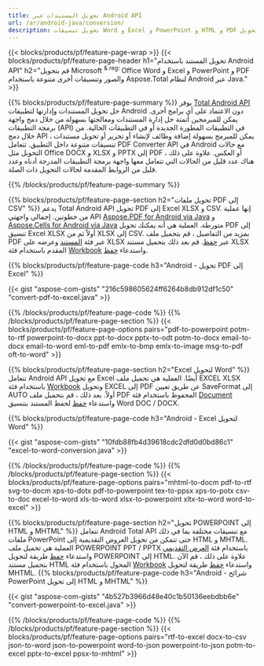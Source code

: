 ```yaml
---
title: تحويل المستندات عبر Android API 
url: /ar/android-java/conversion/
description: تحويل تنسيقات Word و Excel و PowerPoint و HTML و PDF والصورة باستخدام واجهة برمجة تطبيقات تحويل Android. يقوم Android بتحويل Office docx و xlsx و pptx إلى PDF. 
---
```


{{< blocks/products/pf/feature-page-wrap >}}
{{< blocks/products/pf/feature-page-header h1="تحويل المستند باستخدام Android API" h2="قم بتحويل Microsoft <sup> & reg؛ </sup> Office Word و Excel و PowerPoint و PDF والصور وتنسيقات أخرى متنوعة باستخدام Aspose.Total لنظام Android عبر Java." >}}

{{% blocks/products/pf/feature-page-summary %}}
يوفر [Total Android API](https://products.aspose.com/total/android-java/) حل تحويل المستندات وإدارتها لتطبيقات Android دون الاعتماد على أي برامج أخرى. يمكن للمبرمجين أتمتة حل إدارة المستندات ومعالجتها بسهولة من خلال دمج واجهة برمجة التطبيقات (API) في التطبيقات المطورة الجديدة أو في التطبيقات الحالية. من خلال دمج API ، يمكن للمبرمج بسهولة إضافة وظائف لإنشاء أو تحرير أو تحويل مستندات تنسيقات متنوعة داخل التطبيق. تتعامل PDF Converter API في Android مع حالات التحويل مثل Office DOCX و XLSX و PPTX إلى PDF أو العكس. علاوة على ذلك ، هناك عدد قليل من الحالات التي تتعامل معها واجهة برمجة التطبيقات المدرجة أدناه وعدد قليل من الروابط المقدمة لحالات التحويل ذات الصلة. 

{{% /blocks/products/pf/feature-page-summary  %}}

{{% blocks/products/pf/feature-page-section  h2="تحويل ملفات PDF إلى CSV" %}}
يدعم Total Android API تحويل PDF إلى Excel XLSX و CSV. إنها عملية من خطوتين. إجمالي واجهتي API [Aspose.PDF for Android via Java](https://products.aspose.com/pdf/android-java/) و [Aspose.Cells for Android via Java](https://products.aspose.com/cells/android-java/) متورطة. العملية هي أنه يمكنك تحويل PDF إلى تنسيق Excel XLSX أولاً ثم من XLSX إلى CSV. بمزيد من التفاصيل ، قم بتحميل ملف PDF عبر فئة [المستند](https://reference.aspose.com/pdf/java/com.aspose.pdf/Document) وعرضه على XLSX عبر [حفظ](https://reference.aspose.com/pdf/java/com.aspose.pdf/Document#save-java.lang.String-com.aspose.pdf.SaveOptions-). قم بعد ذلك بتحميل مستند XLSX المقدم باستخدام فئة [Workbook](https://reference.aspose.com/cells/java/com.aspose.cells/Workbook) واستدعاء [حفظ](https://reference.aspose.com/cells/java/com.aspose.cells/workbook#save(java.lang.String،٪20com.aspose.cells.SaveOptions)).

{{% blocks/products/pf/feature-page-code h3="Android - تحويل PDF إلى Excel" %}}

{{< gist "aspose-com-gists" "216c598605624ff6264b8db912df1c50" "convert-pdf-to-excel.java" >}}

{{% /blocks/products/pf/feature-page-code  %}}
{{% /blocks/products/pf/feature-page-section %}}
{{< blocks/products/pf/feature-page-options pairs="pdf-to-powerpoint potm-to-rtf powerpoint-to-docx ppt-to-docx pptx-to-odt potm-to-docx email-to-docx email-to-word eml-to-pdf emlx-to-bmp emlx-to-image msg-to-pdf oft-to-word" >}}


{{% blocks/products/pf/feature-page-section  h2="Excel لتحويل Word" %}}
تتعامل Android API مع تحويل Excel أيضًا. العملية هي تحميل ملف EXCEL XLSX باستخدام فئة [Workbook](https://reference.aspose.com/cells/java/com.aspose.cells/Workbook) وتحويل EXCEL إلى PDF عن طريق تعيين SaveFormat إلى AUTO أولاً. بعد ذلك ، قم بتحميل ملف PDF المحفوظ باستخدام فئة [Document](https://reference.aspose.com/pdf/java/com.aspose.pdf/Document) واستدعاء [حفظ](https://reference.aspose.com/pdf/java/com.aspose.pdf/Document#save-java.lang.String-com.aspose.pdf.SaveOptions-) لحفظ المستند بتنسيق Word DOC / DOCX.

{{% blocks/products/pf/feature-page-code h3="Android - Excel لتحويل Word" %}}

{{< gist "aspose-com-gists" "10fdb88fb4d39618cdc2dfd0d0bd86c1" "excel-to-word-conversion.java" >}}

{{% /blocks/products/pf/feature-page-code  %}}
{{% /blocks/products/pf/feature-page-section %}}
{{< blocks/products/pf/feature-page-options pairs="mhtml-to-docm pdf-to-rtf svg-to-docm xps-to-dotx pdf-to-powerpoint tex-to-ppsx xps-to-potx csv-to-doc excel-to-word xls-to-word xlsx-to-powerpoint xltx-to-word word-to-excel" >}}

{{% blocks/products/pf/feature-page-section  h2="تحويل POWERPOINT إلى HTML و MHTML" %}}
تتعامل Android Total API مع تنسيقات مختلفة بما في ذلك ملفات PowerPoint حتى تتمكن من تحويل العروض التقديمية إلى HTML و MHTML. العملية هي تحميل ملف POWERPOINT PPT / PPTX باستخدام فئة [العرض التقديمي](https://reference.aspose.com/slides/java/com.aspose.slides/Presentation) واستدعاء [حفظ](https://reference.aspose.com/slides/java/com.aspose.slides/Presentation#save-java.lang.String-int-com.aspose.slides.ISaveOptions-) طريقة لتحويل POWERPOINT إلى HTML. علاوة على ذلك ، قم الآن بتحميل مستند HTML المحول باستخدام فئة [Workbook](https://reference.aspose.com/cells/java/com.aspose.cells/Workbook) واستدعاء [حفظ](https://reference.aspose.com/cell/java/com.aspose.cells/) طريقة لتحويل MHTML. 
{{% blocks/products/pf/feature-page-code h3="Android - شرائح PowerPoint إلى تحويل HTML و MHTML" %}}

{{< gist "aspose-com-gists" "4b527b3966d48e40c1b50136eebdbb6e" "convert-powerpoint-to-excel.java" >}}


{{% /blocks/products/pf/feature-page-code  %}}
{{% /blocks/products/pf/feature-page-section %}}
{{< blocks/products/pf/feature-page-options pairs="rtf-to-excel docx-to-csv json-to-word json-to-powerpoint word-to-json powerpoint-to-json potm-to-excel pptx-to-excel ppsx-to-mhtml" >}}